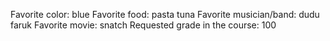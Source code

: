 Favorite color: blue 
Favorite food: pasta tuna
Favorite musician/band: dudu faruk
Favorite movie: snatch
Requested grade in the course: 100
